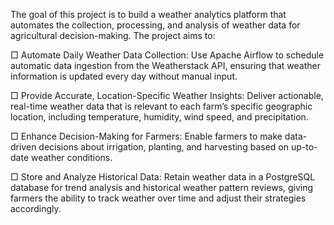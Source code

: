 The goal of this project is to build a weather analytics platform that automates the collection, processing, and analysis of weather data for agricultural decision-making. The project aims to:

□ Automate Daily Weather Data Collection: Use Apache Airflow to schedule automatic data ingestion from the Weatherstack API, ensuring that weather information is updated every day without manual input.

□ Provide Accurate, Location-Specific Weather Insights: Deliver actionable, real-time weather data that is relevant to each farm’s specific geographic location, including temperature, humidity, wind speed, and precipitation.

□ Enhance Decision-Making for Farmers: Enable farmers to make data-driven decisions about irrigation, planting, and harvesting based on up-to-date weather conditions.

□ Store and Analyze Historical Data: Retain weather data in a PostgreSQL database for trend analysis and historical weather pattern reviews, giving farmers the ability to track weather over time and adjust their strategies accordingly.
